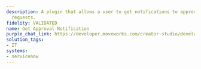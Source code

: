 ```yaml
---
description: A plugin that allows a user to get notifications to approve access to
  requests.
fidelity: VALIDATED
name: Get Approval Notification
purple_chat_link: https://developer.moveworks.com/creator-studio/developer-tools/purple-chat/?conversation=%7B%22startTimestamp%22%3A%2211%3A43%2BAM%22%2C%22messages%22%3A%5B%7B%22role%22%3A%22assistant%22%2C%22parts%22%3A%5B%7B%22richText%22%3A%22You+have+a+new+software+access+request.%22%7D%2C%7B%22richText%22%3A%22%3Cb%3ERequest+Details%3C%2Fb%3E%3Cbr%3E%3Cb%3ERequester%3A%3C%2Fb%3E+John+Doe%3Cbr%3E%3Cb%3ESoftware%3A%3C%2Fb%3E+Adobe+Photoshop%3Cbr%3E%3Cb%3EReason%3A%3C%2Fb%3E+Required+for+design+work%3Cbr%3E%22%7D%2C%7B%22buttons%22%3A%5B%7B%22style%22%3A%22filled%22%2C%22buttonText%22%3A%22Approve%22%7D%2C%7B%22style%22%3A%22outlined%22%2C%22buttonText%22%3A%22Deny%22%7D%2C%7B%22style%22%3A%22outlined%22%2C%22buttonText%22%3A%22View+in+ServiceNow%22%7D%5D%7D%5D%7D%5D%7D
solution_tags:
- IT
systems:
- servicenow
---
```

